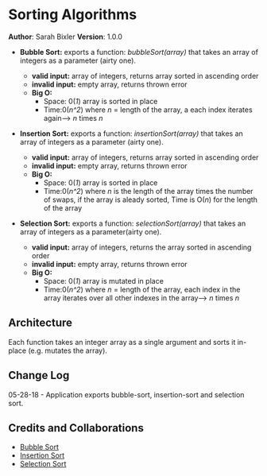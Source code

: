 # Sorting Algorithms
**Author**: Sarah Bixler
**Version**: 1.0.0 

- __Bubble Sort:__ exports a function: _bubbleSort(array)_ that takes an array of integers as a parameter (airty one).
  - __valid input:__ array of integers, returns array sorted in ascending order
  - __invalid input:__ empty array, returns thrown error  
  - __Big O:__ 
      - Space: 0(*1*) array is sorted in place   
      - Time:0(*n^2*) where *n* = length of the array, a each index iterates again--> *n* times *n*    

- __Insertion Sort:__  exports a function: _insertionSort(array)_ that takes an array of integers as a parameter (airty one).
  - __valid input:__ array of integers, returns array sorted in ascending order
  - __invalid input:__ empty array, returns thrown error  
  - __Big O:__ 
      - Space: 0(*1*) array is sorted in place   
      - Time:0(*n^2*) where *n* is the length of the array times the number of swaps, if the array is aleady sorted, Time is O(*n*) for the length of the array

- __Selection Sort:__ exports a function: _selectionSort(array)_ that takes an array of integers as a parameter(airty one).
  - __valid input:__ array of integers, returns the array sorted in ascending order
  - __invalid input:__ empty array, returns thrown error  
   - __Big O:__ 
      - Space: 0(*1*) array is mutated in place   
      - Time:0(*n^2*) where *n* = length of the array, each index in the array iterates over all other indexes in the array--> *n* times *n*  

## Architecture
Each function takes an integer array as a single argument and sorts it in-place (e.g. mutates the array). 
## Change Log
05-28-18 - Application exports bubble-sort, insertion-sort and selection sort.
## Credits and Collaborations
- [Bubble Sort](https://en.wikipedia.org/wiki/Bubble_sort)
- [Insertion Sort](https://en.wikipedia.org/wiki/Insertion_sort)
- [Selection Sort](https://en.wikipedia.org/wiki/Selection_sort)